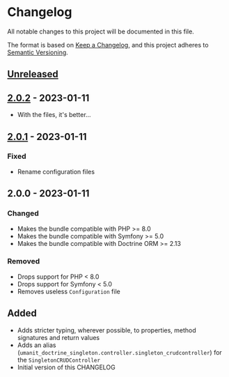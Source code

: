 # Changelog

All notable changes to this project will be documented in this file.

The format is based on [Keep a Changelog](https://keepachangelog.com/en/1.0.0/),
and this project adheres to [Semantic Versioning](https://semver.org/spec/v2.0.0.html).

## [Unreleased]

## [2.0.2] - 2023-01-11

- With the files, it's better...

## [2.0.1] - 2023-01-11

### Fixed

- Rename configuration files

## 2.0.0 - 2023-01-11

### Changed

- Makes the bundle compatible with PHP >= 8.0
- Makes the bundle compatible with Symfony >= 5.0
- Makes the bundle compatible with Doctrine ORM >= 2.13

### Removed

- Drops support for PHP < 8.0
- Drops support for Symfony < 5.0
- Removes useless `Configuration` file

## Added

- Adds stricter typing, wherever possible, to properties, method signatures and return values
- Adds an alias (`umanit_doctrine_singleton.controller.singleton_crudcontroller`) for the `SingletonCRUDController`
- Initial version of this CHANGELOG

[Unreleased]: https://github.com/umanit/doctrine-singleton-bundle/compare/2.0.2...HEAD

[2.0.2]: https://github.com/umanit/doctrine-singleton-bundle/compare/2.0.1...2.0.2

[2.0.1]: https://github.com/umanit/doctrine-singleton-bundle/compare/2.0.0...2.0.1
